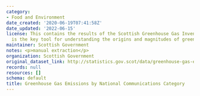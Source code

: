 ```yaml
---
category:
- Food and Environment
date_created: '2020-06-19T07:41:58Z'
date_updated: '2022-06-15'
license: This contains the results of the Scottish Greenhouse Gas Inventory, which
  is the key tool for understanding the origins and magnitudes of greenhouse emissions
maintainer: Scottish Government
notes: <p>manual extraction</p>
organization: Scottish Government
original_dataset_link: http://statistics.gov.scot/data/greenhouse-gas-emissions-by-national-communications-category
records: null
resources: []
schema: default
title: Greenhouse Gas Emissions by National Communications Category
---
```


